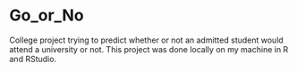 # Go_or_No
College project trying to predict whether or not an admitted student would attend a university or not. This project was done locally on my machine in R and RStudio.
